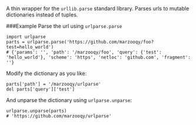 A thin wrapper for the `urllib.parse` standard library. Parses urls to mutable dictionaries instead of tuples.

###Example
Parse the url using `urlparse.parse`
```
import urlparse
parts = urlparse.parse('https://github.com/marzooqy/foo?test=hello_world')
# {'params': '', 'path': '/marzooqy/foo', 'query': {'test': 'hello_world'}, 'scheme': 'https', 'netloc': 'github.com', 'fragment': ''}
```

Modify the dictionary as you like:
```
parts['path'] = '/marzooqy/urlparse'
del parts['query']['test']
```

And unparse the dictionary using `urlparse.unparse`:
```
urlparse.unparse(parts)
# 'https://github.com/marzooqy/urlparse'
```
